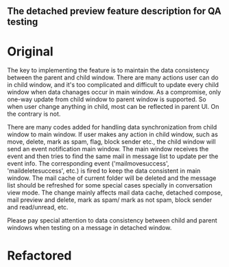 ## The detached preview feature description for QA testing

# Original
The key to implementing the feature is to maintain the data consistency between the parent and child window.
There are many actions user can do in child window,
and it's too complicated and difficult to update every child window when data chanages occur in main window.
As a compromise, only one-way update from child window to parent window is supported. So when user change anything in child, most can be reflected in parent UI. On the contrary is not.

There are many codes added for handling data synchronization from child window to main window.
If user makes any action in child window, such as move, delete, mark as spam, flag, block sender etc.,
the child window will send an event notification main window.
The main window receives the event and then tries to find the same mail in message list to update per the event info.
The corresponding event ('mailmovesuccess', 'maildeletesuccess', etc.) is fired to keep the data consistent in main window.
The mail cache of current folder will be deleted and the message list should be refreshed for some special cases specially in conversation view mode.
The change mainly affects mail data cache, detached compose, mail preview and delete, mark as spam/ mark as not spam, block sender and read/unread, etc.

Please pay special attention to data consistency between child and parent windows when testing on a message in detached window.

# Refactored

